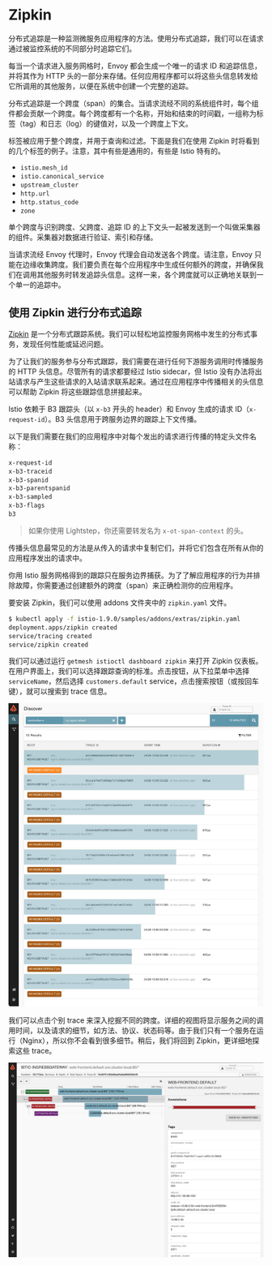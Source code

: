 # Zipkin

分布式追踪是一种监测微服务应用程序的方法。使用分布式追踪，我们可以在请求通过被监控系统的不同部分时追踪它们。

每当一个请求进入服务网格时，Envoy 都会生成一个唯一的请求 ID 和追踪信息，并将其作为 HTTP 头的一部分来存储。任何应用程序都可以将这些头信息转发给它所调用的其他服务，以便在系统中创建一个完整的追踪。

分布式追踪是一个跨度（span）的集合。当请求流经不同的系统组件时，每个组件都会贡献一个跨度。每个跨度都有一个名称，开始和结束的时间戳，一组称为标签（tag）和日志（log）的键值对，以及一个跨度上下文。

标签被应用于整个跨度，并用于查询和过滤。下面是我们在使用 Zipkin 时将看到的几个标签的例子。注意，其中有些是通用的，有些是 Istio 特有的。

- `istio.mesh_id`
- `istio.canonical_service`
- `upstream_cluster`
- `http.url`
- `http.status_code`
- `zone`

单个跨度与识别跨度、父跨度、追踪 ID 的上下文头一起被发送到一个叫做采集器的组件。采集器对数据进行验证、索引和存储。

当请求流经 Envoy 代理时，Envoy 代理会自动发送各个跨度。请注意，Envoy 只能在边缘收集跨度。我们要负责在每个应用程序中生成任何额外的跨度，并确保我们在调用其他服务时转发追踪头信息。这样一来，各个跨度就可以正确地关联到一个单一的追踪中。

## 使用 Zipkin 进行分布式追踪

[Zipkin](http://zipkin.io/) 是一个分布式跟踪系统。我们可以轻松地监控服务网格中发生的分布式事务，发现任何性能或延迟问题。

为了让我们的服务参与分布式跟踪，我们需要在进行任何下游服务调用时传播服务的 HTTP 头信息。尽管所有的请求都要经过 Istio sidecar，但 Istio 没有办法将出站请求与产生这些请求的入站请求联系起来。通过在应用程序中传播相关的头信息可以帮助 Zipkin 将这些跟踪信息拼接起来。

Istio 依赖于 B3 跟踪头（以 `x-b3` 开头的 header）和 Envoy 生成的请求 ID（`x-request-id`）。B3 头信息用于跨服务边界的跟踪上下文传播。

以下是我们需要在我们的应用程序中对每个发出的请求进行传播的特定头文件名称：

```sh
x-request-id
x-b3-traceid
x-b3-spanid
x-b3-parentspanid
x-b3-sampled
x-b3-flags
b3
```

> 如果你使用 Lightstep，你还需要转发名为 `x-ot-span-context` 的头。

传播头信息最常见的方法是从传入的请求中复制它们，并将它们包含在所有从你的应用程序发出的请求中。

你用 Istio 服务网格得到的跟踪只在服务边界捕获。为了了解应用程序的行为并排除故障，你需要通过创建额外的跨度（span）来正确检测你的应用程序。

要安装 Zipkin，我们可以使用 addons 文件夹中的 `zipkin.yaml` 文件。

```sh
$ kubectl apply -f istio-1.9.0/samples/addons/extras/zipkin.yaml
deployment.apps/zipkin created
service/tracing created
service/zipkin created
```

我们可以通过运行 `getmesh istioctl dashboard zipkin` 来打开 Zipkin 仪表板。在用户界面上，我们可以选择跟踪查询的标准。点击按钮，从下拉菜单中选择 `serviceName`，然后选择 `customers.default` service，点击搜索按钮（或按回车键），就可以搜索到 trace 信息。

![Zipkin Dashboard](../images/008i3skNly1gtcve3g0u9j60u011p78i02.jpg)

我们可以点击个别 trace 来深入挖掘不同的跨度。详细的视图将显示服务之间的调用时间，以及请求的细节，如方法、协议、状态码等。由于我们只有一个服务在运行（Nginx），所以你不会看到很多细节。稍后，我们将回到 Zipkin，更详细地探索这些 trace。

![Zipkin trace 详情](../images/008i3skNly1gsy0uk0lr1j310r0u0ad6.jpg)
